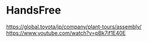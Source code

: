 # HandsFree
https://global.toyota/jp/company/plant-tours/assembly/
https://www.youtube.com/watch?v=pBk7if1E40E
